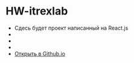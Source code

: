# HW-itrexlab
* Сдесь будет проект написанный на React.js
*
*
*
* [Открыть в Github.io](https://urchrr.github.io/HW1-itrexlab/)
